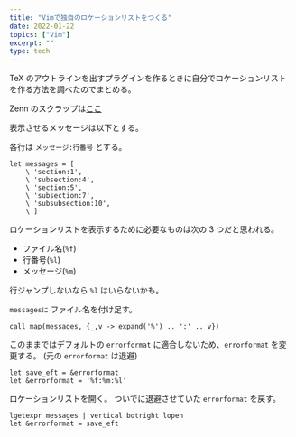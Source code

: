 ```yaml
---
title: "Vimで独自のロケーションリストをつくる"
date: 2022-01-22
topics: ["Vim"]
excerpt: ""
type: tech
---
```


TeX のアウトラインを出すプラグインを作るときに自分でロケーションリストを作る方法を調べたのでまとめる。

Zenn のスクラップは[ここ](https://zenn.dev/omochice/scraps/0f24249a336b20)


表示させるメッセージは以下とする。

各行は `メッセージ:行番号` とする。

```vim
let messages = [
    \ 'section:1',
    \ 'subsection:4',
    \ 'section:5',
    \ 'subsection:7',
    \ 'subsubsection:10',
    \ ]
```

ロケーションリストを表示するために必要なものは次の 3 つだと思われる。

- ファイル名(`%f`)
- 行番号(`%l`)
- メッセージ(`%m`)

行ジャンプしないなら `%l` はいらないかも。

`messagesに` ファイル名を付け足す。


```vim
call map(messages, {_,v -> expand('%') .. ':' .. v})
```

このままではデフォルトの `errorformat` に適合しないため、`errorformat` を変更する。
(元の `errorformat` は退避)

```vim
let save_eft = &errorformat
let &errorformat = '%f:%m:%l'
```

ロケーションリストを開く。
ついでに退避させていた `errorformat` を戻す。

```vim
lgetexpr messages | vertical botright lopen
let &errorformat = save_eft
```

